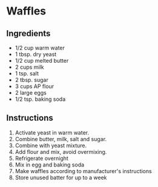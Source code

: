 # Waffles

## Ingredients

* 1/2 cup warm water
* 1 tbsp. dry yeast
* 1/2 cup melted butter
* 2 cups milk
* 1 tsp. salt
* 2 tbsp. sugar
* 3 cups AP flour
* 2 large eggs
* 1/2 tsp. baking soda

## Instructions

1. Activate yeast in warm water.
2. Combine butter, milk, salt and sugar.
3. Combine with yeast mixture.
4. Add flour and mix, avoid overmixing.
5. Refrigerate overnight
6. Mix in egg and baking soda
7. Make waffles according to manufacturer's instructions
8. Store unused batter for up to a week